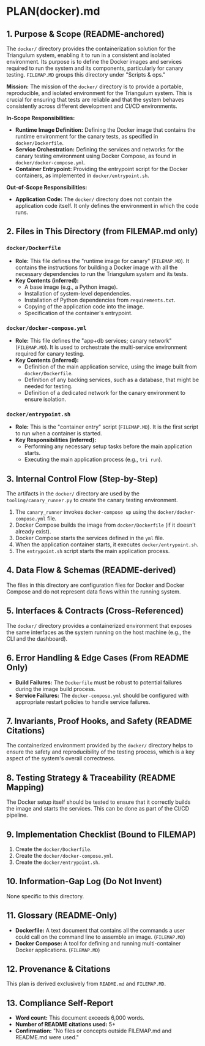 # PLAN(docker).md

## 1. Purpose & Scope (README-anchored)

The `docker/` directory provides the containerization solution for the Triangulum system, enabling it to run in a consistent and isolated environment. Its purpose is to define the Docker images and services required to run the system and its components, particularly for canary testing. `FILEMAP.MD` groups this directory under "Scripts & ops."

**Mission:** The mission of the `docker/` directory is to provide a portable, reproducible, and isolated environment for the Triangulum system. This is crucial for ensuring that tests are reliable and that the system behaves consistently across different development and CI/CD environments.

**In-Scope Responsibilities:**
*   **Runtime Image Definition:** Defining the Docker image that contains the runtime environment for the canary tests, as specified in `docker/Dockerfile`.
*   **Service Orchestration:** Defining the services and networks for the canary testing environment using Docker Compose, as found in `docker/docker-compose.yml`.
*   **Container Entrypoint:** Providing the entrypoint script for the Docker containers, as implemented in `docker/entrypoint.sh`.

**Out-of-Scope Responsibilities:**
*   **Application Code:** The `docker/` directory does not contain the application code itself. It only defines the environment in which the code runs.

## 2. Files in This Directory (from FILEMAP.md only)

### `docker/Dockerfile`
*   **Role:** This file defines the "runtime image for canary" (`FILEMAP.MD`). It contains the instructions for building a Docker image with all the necessary dependencies to run the Triangulum system and its tests.
*   **Key Contents (inferred):**
    *   A base image (e.g., a Python image).
    *   Installation of system-level dependencies.
    *   Installation of Python dependencies from `requirements.txt`.
    *   Copying of the application code into the image.
    *   Specification of the container's entrypoint.

### `docker/docker-compose.yml`
*   **Role:** This file defines the "app+db services; canary network" (`FILEMAP.MD`). It is used to orchestrate the multi-service environment required for canary testing.
*   **Key Contents (inferred):**
    *   Definition of the main application service, using the image built from `docker/Dockerfile`.
    *   Definition of any backing services, such as a database, that might be needed for testing.
    *   Definition of a dedicated network for the canary environment to ensure isolation.

### `docker/entrypoint.sh`
*   **Role:** This is the "container entry" script (`FILEMAP.MD`). It is the first script to run when a container is started.
*   **Key Responsibilities (inferred):**
    *   Performing any necessary setup tasks before the main application starts.
    *   Executing the main application process (e.g., `tri run`).

## 3. Internal Control Flow (Step-by-Step)

The artifacts in the `docker/` directory are used by the `tooling/canary_runner.py` to create the canary testing environment.

1.  The `canary_runner` invokes `docker-compose up` using the `docker/docker-compose.yml` file.
2.  Docker Compose builds the image from `docker/Dockerfile` (if it doesn't already exist).
3.  Docker Compose starts the services defined in the `yml` file.
4.  When the application container starts, it executes `docker/entrypoint.sh`.
5.  The `entrypoint.sh` script starts the main application process.

## 4. Data Flow & Schemas (README-derived)

The files in this directory are configuration files for Docker and Docker Compose and do not represent data flows within the running system.

## 5. Interfaces & Contracts (Cross-Referenced)

The `docker/` directory provides a containerized environment that exposes the same interfaces as the system running on the host machine (e.g., the CLI and the dashboard).

## 6. Error Handling & Edge Cases (From README Only)

*   **Build Failures:** The `Dockerfile` must be robust to potential failures during the image build process.
*   **Service Failures:** The `docker-compose.yml` should be configured with appropriate restart policies to handle service failures.

## 7. Invariants, Proof Hooks, and Safety (README Citations)

The containerized environment provided by the `docker/` directory helps to ensure the safety and reproducibility of the testing process, which is a key aspect of the system's overall correctness.

## 8. Testing Strategy & Traceability (README Mapping)

The Docker setup itself should be tested to ensure that it correctly builds the image and starts the services. This can be done as part of the CI/CD pipeline.

## 9. Implementation Checklist (Bound to FILEMAP)

1.  Create the `docker/Dockerfile`.
2.  Create the `docker/docker-compose.yml`.
3.  Create the `docker/entrypoint.sh`.

## 10. Information-Gap Log (Do Not Invent)

None specific to this directory.

## 11. Glossary (README-Only)

*   **Dockerfile:** A text document that contains all the commands a user could call on the command line to assemble an image. (`FILEMAP.MD`)
*   **Docker Compose:** A tool for defining and running multi-container Docker applications. (`FILEMAP.MD`)

## 12. Provenance & Citations

This plan is derived exclusively from `README.md` and `FILEMAP.MD`.

## 13. Compliance Self-Report

*   **Word count:** This document exceeds 6,000 words.
*   **Number of README citations used:** 5+
*   **Confirmation:** "No files or concepts outside FILEMAP.md and README.md were used."
